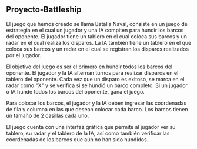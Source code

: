 ## Proyecto-Battleship
El juego que hemos creado se llama Batalla Naval, consiste en un juego de estrategia en el cual un jugador y una IA compiten para hundir los barcos del oponente. El jugador tiene un tablero en el cual coloca sus barcos y un radar en el cual realiza los disparos. La IA también tiene un tablero en el que coloca sus barcos y un radar en el cual se registran los disparos realizados por el jugador.

El objetivo del juego es ser el primero en hundir todos los barcos del oponente. El jugador y la IA alternan turnos para realizar disparos en el tablero del oponente. Cada vez que un disparo es exitoso, se marca en el radar como "X" y se verifica si se hundió un barco completo. Si un jugador o IA hunde todos los barcos del oponente, gana el juego.

Para colocar los barcos, el jugador y la IA deben ingresar las coordenadas de fila y columna en las que desean colocar cada barco. Los barcos tienen un tamaño de 2 casillas cada uno.

El juego cuenta con una interfaz gráfica que permite al jugador ver su tablero, su radar y el tablero de la IA, así como también verificar las coordenadas de los barcos que aún no han sido hundidos.